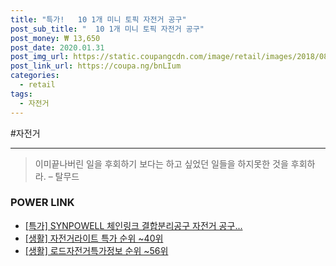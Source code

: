 ```yaml
--- 
title: "특가!   10 1개 미니 토픽 자전거 공구" 
post_sub_title: "  10 1개 미니 토픽 자전거 공구" 
post_money: ₩ 13,650 
post_date: 2020.01.31 
post_img_url: https://static.coupangcdn.com/image/retail/images/2018/08/21/17/7/4336df61-a343-40df-a6eb-24ac5ce10fc1.jpg 
post_link_url: https://coupa.ng/bnLIum 
categories: 
  - retail 
tags: 
  - 자전거 
--- 
```

  #자전거 
<hr> 

> 이미끝나버린 일을 후회하기 보다는 하고 싶었던 일들을 하지못한 것을 후회하라. – 탈무드 


### POWER LINK

* <a href="https://blog.naver.com/santokki14/221791774098" target="_blank">[특가] SYNPOWELL 체인링크 결합분리공구 자전거 공구...</a>
* <a href="https://blog.naver.com/sakai111/221789544266" target="_blank"> [생활] 자전거라이트 특가 순위 ~40위</a>
* <a href="https://blog.naver.com/fasyy4321/221773987032" target="_blank"> [생활] 로드자전거특가정보 순위 ~56위</a>
